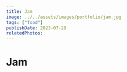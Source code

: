 ```yaml
---
title: Jam
image: ../../assets/images/portfolio/jam.jpg
tags: ["food"]
publishDate: 2023-07-29
relatedPhotos:
---
```

# Jam
